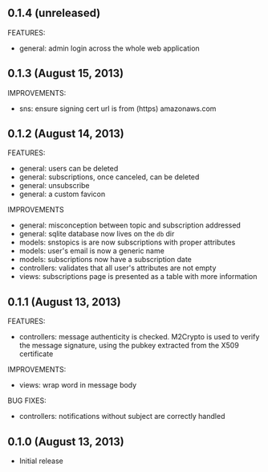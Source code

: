 ## 0.1.4 (unreleased)

FEATURES:

* general: admin login across the whole web application


## 0.1.3 (August 15, 2013)

IMPROVEMENTS:

* sns: ensure signing cert url is from (https) amazonaws.com


## 0.1.2 (August 14, 2013)

FEATURES:

* general: users can be deleted
* general: subscriptions, once canceled, can be deleted
* general: unsubscribe
* general: a custom favicon

IMPROVEMENTS

* general: misconception between topic and subscription addressed
* general: sqlite database now lives on the `db` dir
* models: snstopics is are now subscriptions with proper attributes
* models: user's email is now a generic name
* models: subscriptions now have a subscription date
* controllers: validates that all user's attributes are not empty
* views: subscriptions page is presented as a table with more information


## 0.1.1 (August 13, 2013)

FEATURES:

* controllers: message authenticity is checked. M2Crypto is used to verify the message signature, using the pubkey extracted from the X509 certificate

IMPROVEMENTS:

* views: wrap word in message body

BUG FIXES:

* controllers: notifications without subject are correctly handled


## 0.1.0 (August 13, 2013)

* Initial release
